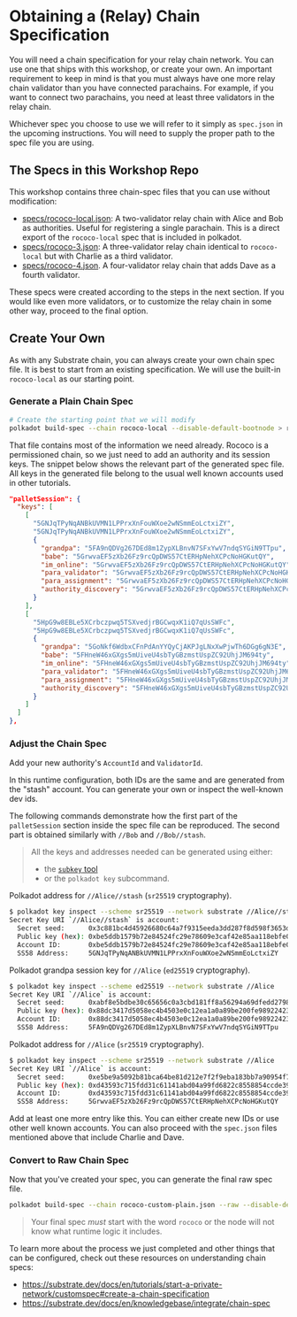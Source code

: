 # Obtaining a (Relay) Chain Specification

You will need a chain specification for your relay chain network. You can use one that ships with
this workshop, or create your own. An important requirement to keep in mind is that you must always
have one more relay chain validator than you have connected parachains. For example, if you want to
connect two parachains, you need at least three validators in the relay chain.

Whichever spec you choose to use we will refer to it simply as `spec.json` in the upcoming
instructions. You will need to supply the proper path to the spec file you are using.

## The Specs in this Workshop Repo

This workshop contains three chain-spec files that you can use without modification:

<!-- for some reason these links can't be markdown. See https://github.com/substrate-developer-hub/cumulus-workshop/issues/16 -->

- <a href="specs/rococo-local.json" download>specs/rococo-local.json</a>: A two-validator relay
  chain with Alice and Bob as authorities. Useful for registering a single parachain. This is a
  direct export of the `rococo-local` spec that is included in polkadot.
- <a href="specs/rococo-3.json" download>specs/rococo-3.json</a>: A three-validator relay chain
  identical to `rococo-local` but with Charlie as a third validator.
- <a href="specs/rococo-4.json" download>specs/rococo-4.json</a>. A four-validator relay chain that
  adds Dave as a fourth validator.

These specs were created according to the steps in the next section. If you would like even more
validators, or to customize the relay chain in some other way, proceed to the final option.

<!-- > These specs are also present in the Polkadot docker image and can be used when running in Docker. -->

## Create Your Own

As with any Substrate chain, you can always create your own chain spec file. It is best to start
from an existing specification. We will use the built-in `rococo-local` as our starting point.

### Generate a Plain Chain Spec
```bash
# Create the starting point that we will modify
polkadot build-spec --chain rococo-local --disable-default-bootnode > rococo-custom-plain.json
```

That file contains most of the information we need already. Rococo is a permissioned chain, so
we just need to add an authority and its session keys. The snippet below shows the relevant part of 
the generated spec file. All keys in the generated file belong to the usual well known accounts used
in other tutorials.

```json
"palletSession": {
  "keys": [
    [
      "5GNJqTPyNqANBkUVMN1LPPrxXnFouWXoe2wNSmmEoLctxiZY",
      "5GNJqTPyNqANBkUVMN1LPPrxXnFouWXoe2wNSmmEoLctxiZY",
      {
        "grandpa": "5FA9nQDVg267DEd8m1ZypXLBnvN7SFxYwV7ndqSYGiN9TTpu",
        "babe": "5GrwvaEF5zXb26Fz9rcQpDWS57CtERHpNehXCPcNoHGKutQY",
        "im_online": "5GrwvaEF5zXb26Fz9rcQpDWS57CtERHpNehXCPcNoHGKutQY",
        "para_validator": "5GrwvaEF5zXb26Fz9rcQpDWS57CtERHpNehXCPcNoHGKutQY",
        "para_assignment": "5GrwvaEF5zXb26Fz9rcQpDWS57CtERHpNehXCPcNoHGKutQY",
        "authority_discovery": "5GrwvaEF5zXb26Fz9rcQpDWS57CtERHpNehXCPcNoHGKutQY"
      }
    ],
    [
      "5HpG9w8EBLe5XCrbczpwq5TSXvedjrBGCwqxK1iQ7qUsSWFc",
      "5HpG9w8EBLe5XCrbczpwq5TSXvedjrBGCwqxK1iQ7qUsSWFc",
      {
        "grandpa": "5GoNkf6WdbxCFnPdAnYYQyCjAKPJgLNxXwPjwTh6DGg6gN3E",
        "babe": "5FHneW46xGXgs5mUiveU4sbTyGBzmstUspZC92UhjJM694ty",
        "im_online": "5FHneW46xGXgs5mUiveU4sbTyGBzmstUspZC92UhjJM694ty",
        "para_validator": "5FHneW46xGXgs5mUiveU4sbTyGBzmstUspZC92UhjJM694ty",
        "para_assignment": "5FHneW46xGXgs5mUiveU4sbTyGBzmstUspZC92UhjJM694ty",
        "authority_discovery": "5FHneW46xGXgs5mUiveU4sbTyGBzmstUspZC92UhjJM694ty"
      }
    ]
  ]
},
```

### Adjust the Chain Spec
Add your new authority's `AccountId` and `ValidatorId`.

In this runtime configuration, both IDs are the same and are generated from the "stash" account. You
can generate your own or inspect the well-known dev ids.

The following commands demonstrate how the first part of the `palletSession` section inside the 
spec file can be reproduced. The second part is obtained similarly with `//Bob` and `//Bob//stash`.

> All the keys and addresses needed can be generated using either:
> + the [`subkey` tool](https://substrate.dev/docs/en/knowledgebase/integrate/subkey)
> + or the `polkadot key` subcommand.

Polkadot address for `//Alice//stash` (`sr25519` cryptography).

```bash
$ polkadot key inspect --scheme sr25519 --network substrate //Alice//stash
Secret Key URI `//Alice//stash` is account:
  Secret seed:      0x3c881bc4d45926680c64a7f9315eeda3dd287f8d598f3653d7c107799c5422b3
  Public key (hex): 0xbe5ddb1579b72e84524fc29e78609e3caf42e85aa118ebfe0b0ad404b5bdd25f
  Account ID:       0xbe5ddb1579b72e84524fc29e78609e3caf42e85aa118ebfe0b0ad404b5bdd25f
  SS58 Address:     5GNJqTPyNqANBkUVMN1LPPrxXnFouWXoe2wNSmmEoLctxiZY
```

Polkadot grandpa session key for `//Alice` (`ed25519` cryptography).

```bash
$ polkadot key inspect --scheme ed25519 --network substrate //Alice
Secret Key URI `//Alice` is account:
  Secret seed:      0xabf8e5bdbe30c65656c0a3cbd181ff8a56294a69dfedd27982aace4a76909115
  Public key (hex): 0x88dc3417d5058ec4b4503e0c12ea1a0a89be200fe98922423d4334014fa6b0ee
  Account ID:       0x88dc3417d5058ec4b4503e0c12ea1a0a89be200fe98922423d4334014fa6b0ee
  SS58 Address:     5FA9nQDVg267DEd8m1ZypXLBnvN7SFxYwV7ndqSYGiN9TTpu
```

Polkadot address for `//Alice` (`sr25519` cryptography).

```bash
$ polkadot key inspect --scheme sr25519 --network substrate //Alice
Secret Key URI `//Alice` is account:
  Secret seed:      0xe5be9a5092b81bca64be81d212e7f2f9eba183bb7a90954f7b76361f6edb5c0a
  Public key (hex): 0xd43593c715fdd31c61141abd04a99fd6822c8558854ccde39a5684e7a56da27d
  Account ID:       0xd43593c715fdd31c61141abd04a99fd6822c8558854ccde39a5684e7a56da27d
  SS58 Address:     5GrwvaEF5zXb26Fz9rcQpDWS57CtERHpNehXCPcNoHGKutQY
```

Add at least one more entry like this. You can either create new IDs or use other well known accounts. 
You can also proceed with the `spec.json` files mentioned above that include Charlie and Dave. 

### Convert to Raw Chain Spec
Now that you've created your spec, you can generate the final raw spec file.

```bash
polkadot build-spec --chain rococo-custom-plain.json --raw --disable-default-bootnode > rococo-custom.json
```

> Your final spec _must_ start with the word `rococo` or the node will not know what runtime logic
> it includes.

To learn more about the process we just completed and other things that can be configured, check out
these resources on understanding chain specs:

- https://substrate.dev/docs/en/tutorials/start-a-private-network/customspec#create-a-chain-specification
- https://substrate.dev/docs/en/knowledgebase/integrate/chain-spec
